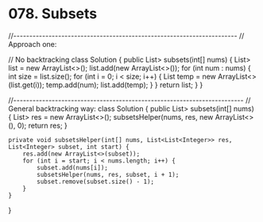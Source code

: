 # 078. Subsets

//---------------------------------------------------------------------- // Approach one:

// No backtracking class Solution { public List&gt; subsets\(int\[\] nums\) { List&gt; list = new ArrayList&lt;&gt;\(\); list.add\(new ArrayList&lt;&gt;\(\)\); for \(int num : nums\) { int size = list.size\(\); for \(int i = 0; i &lt; size; i++\) { List temp = new ArrayList&lt;&gt;\(list.get\(i\)\); temp.add\(num\); list.add\(temp\); } } return list; } }

//------------------------------------------------------------------------ // General backtracking way: class Solution { public List&gt; subsets\(int\[\] nums\) { List&gt; res = new ArrayList&lt;&gt;\(\); subsetsHelper\(nums, res, new ArrayList&lt;&gt;\(\), 0\); return res; }

```text
private void subsetsHelper(int[] nums, List<List<Integer>> res, List<Integer> subset, int start) {
    res.add(new ArrayList<>(subset));
    for (int i = start; i < nums.length; i++) {
        subset.add(nums[i]);
        subsetsHelper(nums, res, subset, i + 1);
        subset.remove(subset.size() - 1);
    }
}
```

}

